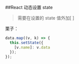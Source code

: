 ##React 动态设置 state

> 需要在设置的 state 值外加[ ]

栗子：

```javascript
data.map((v, k) => {
  this.setState({
    [v.name]: v.data
  });
});
```
